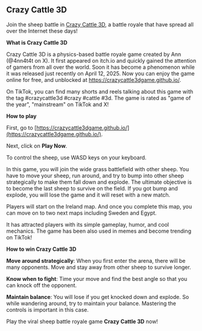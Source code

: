 ## Crazy Cattle 3D 

Join the sheep battle in [Crazy Cattle 3D](https://crazycattle3dgame.github.io/), a battle royale that have spread all over the Internet these days!

**What is Crazy Cattle 3D**

Crazy Cattle 3D is a physics-based battle royale game created by Ann (@4nn4t4t on X). It first appeared on itch.io and quickly gained the attention of gamers from all over the world. Soon it has become a phenomenon while it was released just recently on April 12, 2025.
Now you can enjoy the game online for free, and unblocked at https://crazycattle3dgame.github.io/.

On TikTok, you can find many shorts and reels talking about this game with the tag #crazycattle3d #crazy #cattle #3d. The game is rated as "game of the year", "mainstream" on TikTok and X! 

**How to play**

First, go to [https://crazycattle3dgame.github.io/](https://crazycattle3dgame.github.io/).

Next, click on **Play Now**.

To control the sheep, use WASD keys on your keyboard.

In this game, you will join the wide grass battlefield with other sheep. You have to move your sheep, run around, and try to bump into other sheep strategically to make them fall down and explode. The ultimate objective is to become the last sheep to survive on the field. 
If you got bump and explode, you will lose the game and it will reset with a new match.

Players will start on the Ireland map. And once you complete this map, you can move on to two next maps including Sweden and Egypt.

It has attracted players with its simple gameplay, humor, and cool mechanics.  The game has been also used in memes and become trending on TikTok!

**How to win Crazy Cattle 3D**

**Move around strategically**: When you first enter the arena, there will be many opponents. Move and stay away from other sheep to survive longer.

**Know when to fight**: Time your move and find the best angle so that you can knock off the opponent.

**Maintain balance**: You will lose if you get knocked down and explode. So while wandering around, try to maintain your balance. Mastering the controls is important in this case.

Play the viral sheep battle royale game **Crazy Cattle 3D** now!








 

